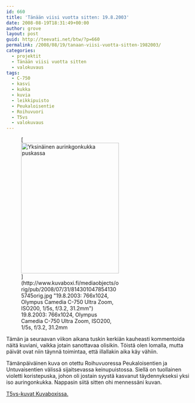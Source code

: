 ```yaml
---
id: 660
title: 'Tänään viisi vuotta sitten: 19.8.2003'
date: 2008-08-19T18:31:49+00:00
author: grove
layout: post
guid: http://teevati.net/btw/?p=660
permalink: /2008/08/19/tanaan-viisi-vuotta-sitten-1982003/
categories:
  - projektit
  - Tänään viisi vuotta sitten
  - valokuvaus
tags:
  - C-750
  - kasvi
  - kukka
  - kuvia
  - leikkipuisto
  - Peukaloisentie
  - Roihuvuori
  - T5vs
  - valokuvaus
---
```

<figure style="width: 262px" class="wp-caption aligncenter">[<img title="Yksinäinen aurinkgonkukka puskassa" src="http://www.kuvaboxi.fi/mediaobjects/pub/2008/07/31/8143010478541305745web_0.jpg" alt="Yksinäinen aurinkgonkukka puskassa" width="262" height="350" />](http://www.kuvaboxi.fi/mediaobjects/orig/pub/2008/07/31/8143010478541305745orig.jpg "19.8.2003: 766x1024, Olympus Camedia C-750 Ultra Zoom, ISO200, 1/5s, f/3.2, 31.2mm")<figcaption class="wp-caption-text">19.8.2003: 766x1024, Olympus Camedia C-750 Ultra Zoom, ISO200, 1/5s, f/3.2, 31.2mm</figcaption></figure> 

Tämän ja seuraavan viikon aikana tuskin kerkiän kauheasti kommentoida näitä kuviani, vaikka jotain sanottavaa olisikin. Töistä olen lomalla, mutta päivät ovat niin täynnä toimintaa, että illallakin aika käy vähiin.

Tämänpäiväinen kuva on otettu Roihuvuoressa Peukaloisentien ja Untuvaisentien välissä sijaitsevassa keinupuistossa. Siellä on tuollainen violetti koristepuska, johon oli jostain syystä kasvanut täydennykseksi yksi iso auringonkukka. Nappasin siitä sitten ohi mennessäni kuvan.

[T5vs-kuvat Kuvaboxissa.](http://www.kuvaboxi.fi/julkinen/29poj+taavetti-btw-t5vs.html "Kuvaboxi - BTW: T5vs (Taavetti)")
